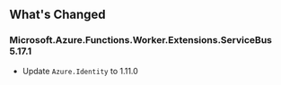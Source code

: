 ## What's Changed

<!-- Please add your release notes in the following format:
- My change description (#PR/#issue)
-->

### Microsoft.Azure.Functions.Worker.Extensions.ServiceBus 5.17.1

- Update `Azure.Identity` to 1.11.0
